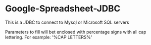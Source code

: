 # Google-Spreadsheet-JDBC
This is a JDBC to connect to Mysql or Microsoft SQL servers

Parameters to fill will bet enclosed with percentage signs with all cap lettering. For example: '%CAP LETTERS%'

